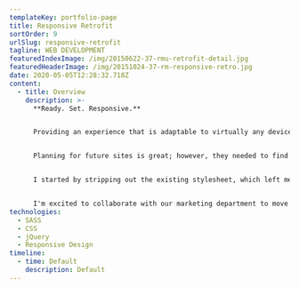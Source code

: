 ```yaml
---
templateKey: portfolio-page
title: Responsive Retrofit
sortOrder: 9
urlSlug: responsive-retrofit
tagline: WEB DEVELOPMENT
featuredIndexImage: /img/20150622-37-rmu-retrofit-detail.jpg
featuredHeaderImage: /img/20151024-37-rm-responsive-retro.jpg
date: 2020-05-05T12:28:32.718Z
content:
  - title: Overview
    description: >-
      **Ready. Set. Responsive.**


      Providing an experience that is adaptable to virtually any device is not an easy task; however, it's an important one. This is why the university's marketing department has worked to develop an all-new, responsive template to be used on new microsites moving forward.


      Planning for future sites is great; however, they needed to find a way to make existing content responsive, too. This was a challenge that I was up for - figuring out a solution to retrofit existing content.


      I started by stripping out the existing stylesheet, which left me with a page full of HTML elements. Using SASS, I developed a new stylesheet that embraced the same design as the new template. The stylesheet got me most of the way there; however, I had to rely on some jQuery magic to help me create the mobile menu and image sliders.


      I'm excited to collaborate with our marketing department to move forward on the face of rmu.edu.
technologies:
  - SASS
  - CSS
  - jQuery
  - Responsive Design
timeline:
  - time: Default
    description: Default
---
```

